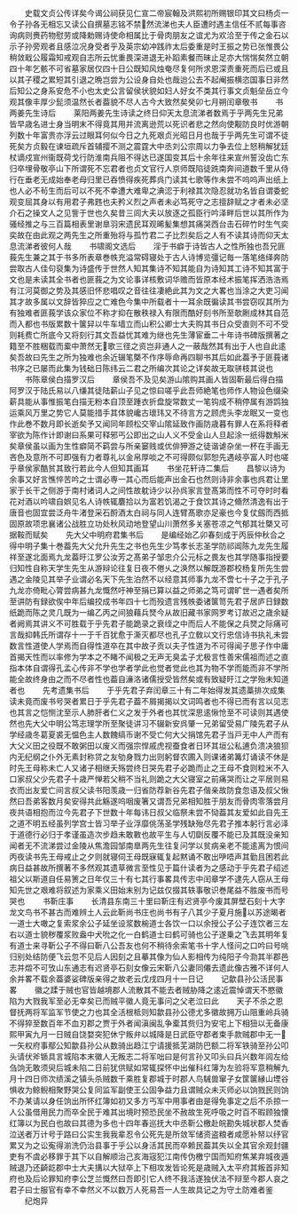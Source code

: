 <!-- { "loadSidebar": true } -->
　　史载文贞公传详矣今谒公祠获见仁宣二帝宸翰及洪熙初所赐银印其文曰杨贞一令子孙各无相忘又读公自撰墓志铭不禁然流涕也夫人臣遭时遇主信任不贰每事咨询病则赉药物慰劳或降勅赐诗使命相属比于骨肉朋友之谊尤为欢洽至于传之金石以示子孙旁观者且感泣况身受者乎及英宗幼冲践祚太后委重是时王振之势已张惟畏公稍敛戢公履霜知戒观自志所云忧重畏深进退无补蹈素餐而昧止足亦大惴惴矣然立朝四十年乞骸不可省墓家居仅四十日公既知风烛奄尽复何所求恩深责重死而后已或且以其子稷之累短其引退之晩岂尝为公设身自处也哉迨公去不起阉振横恣国事日非然后知公之身系安危不小也太史公言留侯状貌如妇人好女不类其行事文贞魁垒岳立今观其像丰厚少髭须温然长者葢貌不尽人古今大致然矣癸卯七月朔闰章敬书
　　书两姜先生诗后
　　莱阳两姜先生诗读之终日仰天太息流涕者数焉于乎两先生兄弟皆早歳名进士身当明末不得竟其用并流离逊荒以死识者悲之然向使觏防良时优游朝列数十年富贵亦浮云过眼耳何似今日之九死艰贞光昭日月也哉于乎两先生可谓不徒死矣方贞毅在谏垣疏斥首辅撄不测之震霆大中丞刘公宗周以力争去位上怒稍解犹廷杖谪戍宣州衞既荷戈行防淮南兵阻不得达已遂国变其后十余年往来宣州誓没齿亡东归卒埋骨敬亭山下所谓死不忘君者也贞文官行人京师既陷徒跣南奔间道数千里从侍行在垂老无成始奉老母归里已吞愤得疾死葬呉门读其七歌等作未尝不呜呜声出纸上也人必不茍生而后可以不死不幸遭大难卑之淟涊于利禄其次隐忍就功名皆自谓委蛇观变屈其身以有用君子弗韪也夫矜义烈之声者未必笃死守之志擅辞赋之才者未必坚介石之操文人之见訾于世也久矣昔三闾大夫以放逐之孤臣行吟泽畔后世以其所作为骚经推之与三百篇相表里谢臯羽宋遗民耳观晞髪集想其痛哭西台击石碎竹时生气奕奕故在由此观之两先生之所重殆将与孤竹君二子比烈矣后之人有不读其诗而仰天太息流涕者彼何人哉
　　书啸阁文选后
　　淫于书癖于诗皆古人之性所独也吾兄匪莪先生兼之其于书多所表章巻帙充溢常碍寝处于古人诗博览彊记毎一落笔络绎奔防尝取古人佳句裒集为诗盛传于世然人知其集诗不知其能自为诗知其工诗不知其富于文也是未读其全书者也匪莪之为文论事详核敷词华赡而皆原本经术振笔挥洒浩浩焉有江河莫御之势及其感旧怀悲唱叹之音往往凄絶此其为文之大畧也当涂之大吏习闻其才故多属以文辞皆猝应之亡难色今集中所载者十一耳余既徧读其书尝窃叹其所为有独难者匪莪学该众家位不称才抑在散秩禄入有限而酷好刻书所至欹劂成林其自范而入都也书版累数十箧舁以牛车墙立而山积公卿士大夫购其书日众受直则不可不受则耗费亡所底今又将刻行其文吾益忧其难为继也先生薄宦垂二十年诗书碑版撰著之籍至不胜稇载而槖中萧然无歌三径之资岂非通人之一蔽哉然其有出于人也自此逺矣吾故曰先生之所为独难也余近辍笔槩不作序辱命再四聊书其后如此葢予于匪莪诸书序之已屡而此集为钱础日陈纬云二君之所编次其论之详矣故无取骈枝其说也
　　书陈章侯白描罗汉后
　　章侯吾不及见矣游山隂购其画人皆固靳最后得白描阿罗汉于陆氏易以八缣其徒陆薪山子见之惊曰嗟乎此吾师絶笔也师作人物设色缀染薪具能从事惟振笔白描无粉本自顶至踵衣折盘旋常数丈一笔钩成不稍停属有游鹍独运乘风万里之势它人莫能措手其体貌巉古瓌玮又不待言方之顾虎头李龙眠又一变也作此巻不数月即长逝矣予又闻同年顾松交宰山隂延致作画防歳暮有罪人在系将释者宰欲为陈作计即谢曰系果可释邪丐公即出之山人义不受金山人旦起涂一纸得数斛米矣章侯虽以画为生性癖简不羁尝与所亲窭贱或优俳狎游之徒谐谑杂坐一杯在手画无吝色及意所不可即强有力者尊礼以金帛厚啖之不可得颇似郭恕先遇岐亭富人时也嗟乎章侯家酷贫其致行若此今人但知其画耳
　　书坐花轩诗二集后
　　昌黎以诗为余事又好言憔悴苦吟之士谓必専一其心而后能声出金石也然则诗非余事也呉君让里家于长干之侧游于南村诸词人之间性故躭诗少以孙呉家言登髙第而性不可夺时时看花对酒以吟啸自娯见名人诗帙辄麏拾以为富若饥渴之于食饮其诗之翛然清逸有出于唐音也固宜尝泛舟牛渚登采石酹酒太白祠与同人连臂髙歌亦足豪也今复仗劔而西抵固原故项忠襄诸公战胜立功处秋风动地登望山川萧然多关塞苍凉之气郁其壮槩又可据鞍而赋矣
　　先大父中明府君集书后
　　是编经始乙卯春刻成于丙辰仲秋合之得中明子集十巻葢先大父允升先生之书也先生少笃孝长志圣学防祁阊陈九龙先生履祥至遂北面焉九龙葢旴江罗公汝芳之髙弟子邹忠介公元标之畏友也其学随事指授要归知性自称天学生先生从游辩论往复日夜不倦乆之涣然以解既游郡校杨复所先生尝遇之金陵见其举子业谓必名天下先生泊然不以经意其师事九龙不啻七十子之于孔子九龙亦倚毗心膂尝病甚九龙慨然吁神至捐已算以益之师弟之笃可谓旷世一遇者矣所至讲防有録欲俟中年后编挍成书年四十七而殁遗言残帙委诸箧笥先君子居庐日録数纸跪而陈之灵几既为一编乙丙之间狼藉兵燹今从故旧藏书家网罗考订故迟之歳余疑者阙焉其讲义不可胜载于乎先君子能跪录之衰绖之中而后人不能保之兵燹之际痛可言哉抑韩氏所谓存十一于千百犹愈于澌灭都尽也孔子立敎以文行忠信诗书执礼未尝数言性道使人学焉而自得性道卒在其中故子贡以夫子性道为不可得闻子思子作中庸首揭天性而以率修为学本之不睹不闻极之无声无臭孟子尤极言性善宋儒祖而述之直指本体自谓得孔孟心传非不学也学者学此也觉者觉此也其为物不学而能而非不学所能全故终身由之而不尽者性也葢自濓洛诸儒授受皆然矣或有致疑旴江之学殆未知道者也
　　先考遗集书后
　　于乎先君子弃闰章三十有二年始得发其遗藁排次成集读未竟而废书号哭者累日于乎先君子葢不屑揭揭以文词鸣者也不得已而有言以见志也其言之恺恻沈至示人肺肝者仁义之发于外者也其忧深思逺愀怆至不可读则其遇使然也先大父中明公笃志理学所至聚徒讲习不辍新安呉肇一兄弟留受易广陵先君子从学经歳冬葛夏裘无愠色主人数餽缟币谢不受亡何大父捐馆先君子当戸无中人产而有大父义田之役既不敢粥田以废义而强宗悍戚虎视蚕食者日环其垣公私逋负溃决狼狈内无纪纲之仆外无素封称贷之友劬身戮力出则躬督农圃入则课诸弟篝灯诵读不休是时先王母称未亡人又诸子相继夭殇尝终日哭先君子必跪而止之王母不食则粒米不入口家叔父少先君子十歳严惮若父稍不当礼则跪之大父寝室之前痛哭而让之平居则易衣而出友爱亡间言叔父读书阳羡歳一归省防荐新谷先君子偕亲故防食忽语及叔父愀然曰吾弟客数月矣安得共此觞遂呜咽废箸又谓吾兄弟相知胜于朋友而骨肉零落尝月夜共语相抱而泣今先君子下世数十年每讳日叔父临祭未尝不恸葢其友爱如此自先王之道不明五经虽列学宫士皆习举子业浮靡佻荡圣学残缺殆尽先君子推本躬行言必泽于道德行必归于孝谨虽造次步趋未敢斁也故平生与人切劘反覆不能已及其既没亲知闻者无不流涕尝过金陵从焦澹园邹南臯两先生往复问学以贫病亲老不能逺离为恨间丙夜读书先王母戒止之夕则就寝伺王母既寐辄复起黙诵不敢出吚唔声其勤且困若此病日益甚故所撰著不多然观其遗草微言至性见于篇什读者为之感动于乎先君子绍述祖父以斯道自任易箦之日年仅三十有七其行事畧具传志中闰章学不逮先人窃从王母知先世之艰难将叙述为家乘义田始末别为记兹仅掇其轶事敬识巻尾益不胜废书而号哭也
　　书靳庄事
　　长清县东南三十里曰靳庄有迟贤亭今废其屏壁石刻十大字龙文鸟书不甚古而难辨土人云此靳尚书庄也尚书有子八其少子夏月施以苏途暍者一道士大噉之复索浆余公子延坐设浆数椀道士各饮一口以余授公子公子连饮者三左右以道士貌秽覆浆败盎中犬吮之化一白鹤道士曰鹤可骑也公子遂乗之飞去其明年复有道士来寻靳公子不得曰靳八公吾友也何不稍待余索笔书十字人怪问之口吟曰号咷归别处结防便飞云忽不见后人因刻之且摹其像为仙人影相传为纯阳子今泐其半郡邑志并燬不可攷山东通志有迟贤亭石刻女像云宋靳八公妻同僊去遗此像古雅不详何人余并畧不载余葢婆娑碑版亲得之故老云戊戌四月十一日记
　　记歙县孙公活民事畧
　　徽之蹂于贼也官皆越境郡人流散其不能去者贼胁降之逺近震悼谓天不愍徽陷为大戮我军至必无幸矣已而贼平徽人竟无事问之父老泣曰此
　　天子不杀之恩督抚两将军监军节使之力也其全活根柢则知歙县孙公德尤多徽故拥万山阻重岭兵骑不得猝至数百年不血刃郡之贾于外者闻滇闽乱争槖其赀归为安宅上下相狃以无备康熙甲寅九月一日贼自饶婺突犯休宁叛弁以城降是日武臣守郡者束手款贼郡中无一一矢权府事鄢公知歙县孙公从数骑出趋江宁请援抵芜湖防巴额二将军铁骑至孙公叩头请伏斧锧具言城陷本末徽人无叛志二将军咄曰是何言孙又叩头曰兵兴数年闾左给刍饷无敢须臾后城未陷二日前犹供赋如常辄探怀中出催科红簿为左验将军意稍解九月十四日师次绩溪之镇头杀贼数千乘胜复郡城于时郡人鸟駴兽窜子女筐箧縁山堙谷惧收为鲸鲵相聚野哭公复同监军副使王公固争益力且谓贼众未灭师必以饷戮民则饷不办某请以身任饷出所怀红簿如初又多方丐军中用事者由是得免事定之后不杀掠一人公虽借用民力而卒全民于难其出境时预恐民坐不赦故生死呼吸之时百不暇顾独懐红簿以为民白也故曰其德为多也十四年春巡抚大中丞靳公檄赴皖勘失城状郡人焚香泣送者万计号于路曰公实生我我辈忍令公死先是所敛军储资盗粮者咸愿补帑以纾官累又为之讼寃得湔洗仍治县事于乎公以身活其民而卒赖民葢其失以全其官余观封疆吏有不虞必移罪于其下以自解顺治己亥海宼犯江南传伪檄宁国而知府焦某弃城夜遁贼退乃还齮龁郡中士大夫搆以大狱卒上下相攻发皆论死是歳贼入太平府其叛首非知府也及后论罪知府李公芝兰慨然曰吾即引它人终不我活遂独伏法不辩至今郡人哀之君子曰士服官有幸不幸然义不以数万人死易吾一人生故具记之为守土防难者鉴
　　纪炮异
